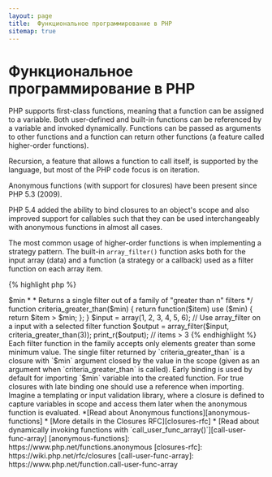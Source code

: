 ```yaml
---
layout: page
title:  Функциональное программирование в PHP
sitemap: true
---
```


# Функциональное программирование в PHP

PHP supports first-class functions, meaning that a function can be assigned to a variable. Both user-defined and
built-in functions can be referenced by a variable and invoked dynamically. Functions can be passed as arguments to
other functions and a function can return other functions (a feature called higher-order functions).

Recursion, a feature that allows a function to call itself, is supported by the language, but most of the PHP code
focus is on iteration.

Anonymous functions (with support for closures) have been present since PHP 5.3 (2009).

PHP 5.4 added the ability to bind closures to an object's scope and also improved support for callables such that they
can be used interchangeably with anonymous functions in almost all cases.

The most common usage of higher-order functions is when implementing a strategy pattern. The built-in `array_filter()`
function asks both for the input array (data) and a function (a strategy or a callback) used as a filter function on
each array item.

{% highlight php %}
<?php
$input = array(1, 2, 3, 4, 5, 6);

// Creates a new anonymous function and assigns it to a variable
$filter_even = function($item) {
    return ($item % 2) == 0;
};

// Built-in array_filter accepts both the data and the function
$output = array_filter($input, $filter_even);

// The function doesn't need to be assigned to a variable. This is valid too:
$output = array_filter($input, function($item) {
    return ($item % 2) == 0;
});

print_r($output);
{% endhighlight %}

A closure is an anonymous function that can access variables imported from the outside scope without using any global
variables. Theoretically, a closure is a function with some arguments closed (e.g. fixed) by the environment when it is
defined. Closures can work around variable scope restrictions in a clean way.

In the next example we use closures to define a function returning a single filter function for `array_filter()`, out
of a family of filter functions.

{% highlight php %}
<?php
/**
 * Creates an anonymous filter function accepting items > $min
 *
 * Returns a single filter out of a family of "greater than n" filters
 */
function criteria_greater_than($min)
{
    return function($item) use ($min) {
        return $item > $min;
    };
}

$input = array(1, 2, 3, 4, 5, 6);

// Use array_filter on a input with a selected filter function
$output = array_filter($input, criteria_greater_than(3));

print_r($output); // items > 3
{% endhighlight %}

Each filter function in the family accepts only elements greater than some minimum value. The single filter returned by
`criteria_greater_than` is a closure with `$min` argument closed by the value in the scope (given as an argument when
`criteria_greater_than` is called).

Early binding is used by default for importing `$min` variable into the created function. For true closures with late
binding one should use a reference when importing. Imagine a templating or input validation library, where a closure is
defined to capture variables in scope and access them later when the anonymous function is evaluated.

*[Read about Anonymous functions][anonymous-functions]
* [More details in the Closures RFC][closures-rfc]
* [Read about dynamically invoking functions with `call_user_func_array()`][call-user-func-array]

[anonymous-functions]: https://www.php.net/functions.anonymous
[closures-rfc]: https://wiki.php.net/rfc/closures
[call-user-func-array]: https://www.php.net/function.call-user-func-array
